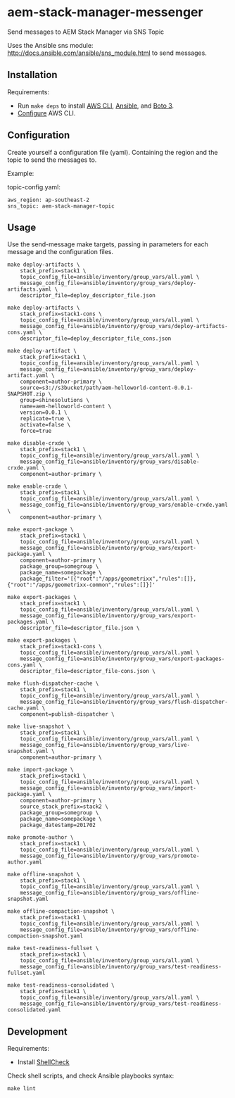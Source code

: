# aem-stack-manager-messenger
Send messages to AEM Stack Manager via SNS Topic

Uses the Ansible sns module: http://docs.ansible.com/ansible/sns_module.html to send messages.


## Installation


Requirements:

* Run `make deps` to install [AWS CLI](http://docs.aws.amazon.com/cli/latest/userguide/installing.html), [Ansible](http://docs.ansible.com/ansible/intro_installation.html), and [Boto 3](https://boto3.readthedocs.io/en/latest/).
* [Configure](http://docs.aws.amazon.com/cli/latest/userguide/cli-chap-getting-started.html#cli-quick-configuration) AWS CLI.



## Configuration

Create yourself a configuration file (yaml). Containing the region and the topic to send the messages to.

Example:

topic-config.yaml:

```
aws_region: ap-southeast-2
sns_topic: aem-stack-manager-topic
```


## Usage

Use the send-message make targets, passing in parameters for each message and the configuration files.

```
make deploy-artifacts \
    stack_prefix=stack1 \
    topic_config_file=ansible/inventory/group_vars/all.yaml \
    message_config_file=ansible/inventory/group_vars/deploy-artifacts.yaml \
    descriptor_file=deploy_descriptor_file.json

```

```
make deploy-artifacts \
    stack_prefix=stack1-cons \
    topic_config_file=ansible/inventory/group_vars/all.yaml \
    message_config_file=ansible/inventory/group_vars/deploy-artifacts-cons.yaml \
    descriptor_file=deploy_descriptor_file_cons.json
```

```
make deploy-artifact \
    stack_prefix=stack1 \
    topic_config_file=ansible/inventory/group_vars/all.yaml \
    message_config_file=ansible/inventory/group_vars/deploy-artifact.yaml \
    component=author-primary \
    source=s3://s3bucket/path/aem-helloworld-content-0.0.1-SNAPSHOT.zip \
    group=shinesolutions \
    name=aem-helloworld-content \
    version=0.0.1 \
    replicate=true \
    activate=false \
    force=true
```

```
make disable-crxde \
    stack_prefix=stack1 \
    topic_config_file=ansible/inventory/group_vars/all.yaml \
    message_config_file=ansible/inventory/group_vars/disable-crxde.yaml \
    component=author-primary \
```

```
make enable-crxde \
    stack_prefix=stack1 \
    topic_config_file=ansible/inventory/group_vars/all.yaml \
    message_config_file=ansible/inventory/group_vars/enable-crxde.yaml \
    component=author-primary \
```

```
make export-package \
    stack_prefix=stack1 \
    topic_config_file=ansible/inventory/group_vars/all.yaml \
    message_config_file=ansible/inventory/group_vars/export-package.yaml \
    component=author-primary \
    package_group=somegroup \
    package_name=somepackage \
    package_filter='[{"root":"/apps/geometrixx","rules":[]},{"root":"/apps/geometrixx-common","rules":[]}]'
```

```
make export-packages \
    stack_prefix=stack1 \
    topic_config_file=ansible/inventory/group_vars/all.yaml \
    message_config_file=ansible/inventory/group_vars/export-packages.yaml \
    descriptor_file=descriptor_file.json \   
```

```
make export-packages \
    stack_prefix=stack1-cons \
    topic_config_file=ansible/inventory/group_vars/all.yaml \
    message_config_file=ansible/inventory/group_vars/export-packages-cons.yaml \
    descriptor_file=descriptor_file-cons.json \   
```

```
make flush-dispatcher-cache \
    stack_prefix=stack1 \
    topic_config_file=ansible/inventory/group_vars/all.yaml \
    message_config_file=ansible/inventory/group_vars/flush-dispatcher-cache.yaml \
    component=publish-dispatcher \
```

```
make live-snapshot \
    stack_prefix=stack1 \
    topic_config_file=ansible/inventory/group_vars/all.yaml \
    message_config_file=ansible/inventory/group_vars/live-snapshot.yaml \
    component=author-primary \
```

```
make import-package \
    stack_prefix=stack1 \
    topic_config_file=ansible/inventory/group_vars/all.yaml \
    message_config_file=ansible/inventory/group_vars/import-package.yaml \
    component=author-primary \
    source_stack_prefix=stack2 \
    package_group=somegroup \
    package_name=somepackage \
    package_datestamp=201702
```

```
make promote-author \
    stack_prefix=stack1 \
    topic_config_file=ansible/inventory/group_vars/all.yaml \
    message_config_file=ansible/inventory/group_vars/promote-author.yaml

```

```
make offline-snapshot \
    stack_prefix=stack1 \
    topic_config_file=ansible/inventory/group_vars/all.yaml \
    message_config_file=ansible/inventory/group_vars/offline-snapshot.yaml

```

```
make offline-compaction-snapshot \
    stack_prefix=stack1 \
    topic_config_file=ansible/inventory/group_vars/all.yaml \
    message_config_file=ansible/inventory/group_vars/offline-compaction-snapshot.yaml

```

```
make test-readiness-fullset \
    stack_prefix=stack1 \
    topic_config_file=ansible/inventory/group_vars/all.yaml \
    message_config_file=ansible/inventory/group_vars/test-readiness-fullset.yaml

```

```
make test-readiness-consolidated \
    stack_prefix=stack1 \
    topic_config_file=ansible/inventory/group_vars/all.yaml \
    message_config_file=ansible/inventory/group_vars/test-readiness-consolidated.yaml

```

## Development

Requirements:

* Install [ShellCheck](https://github.com/koalaman/shellcheck#user-content-installing)

Check shell scripts, and check Ansible playbooks syntax:
```
make lint
```
